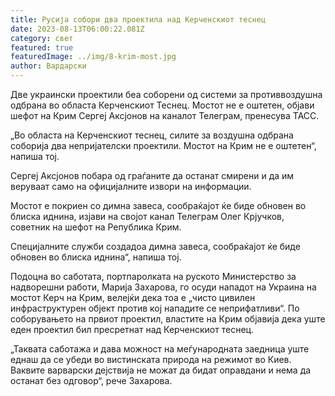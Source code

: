 ```yaml
---
title: Русија собори два проектила над Керченскиот теснец
date: 2023-08-13T06:00:22.081Z
category: свет
featured: true
featuredImage: ../img/8-krim-most.jpg
author: Вардарски
---
```

Две украински проектили беа соборени од системи за противвоздушна одбрана во областа Керченскиот Теснец. Мостот не е оштетен, објави шефот на Крим Сергеј Аксјонов на каналот Телеграм, пренесува ТАСС.

„Во областа на Керченскиот теснец, силите за воздушна одбрана соборија два непријателски проектили. Мостот на Крим не е оштетен“, напиша тој.

Сергеј Аксјонов побара од граѓаните да останат смирени и да им веруваат само на официјалните извори на информации.

Мостот е покриен со димна завеса, сообраќајот ќе биде обновен во блиска иднина, изјави на својот канал Телеграм Олег Крјучков, советник на шефот на Република Крим.

Специјалните служби создадоа димна завеса, сообраќајот ќе биде обновен во блиска иднина“, напиша тој.

Подоцна во саботата, портпаролката на руското Министерство за надворешни работи, Марија Захарова, го осуди нападот на Украина на мостот Керч на Крим, велејќи дека тоа е „чисто цивилен инфраструктурен објект против кој нападите се неприфатливи“. По соборувањето на првиот проектил, властите на Крим објавија дека уште еден проектил бил пресретнат над Керченскиот теснец.

„Таквата саботажа и дава можност на меѓународната заедница уште еднаш да се убеди во вистинската природа на режимот во Киев. Ваквите варварски дејствија не можат да бидат оправдани и нема да останат без одговор“, рече Захарова.